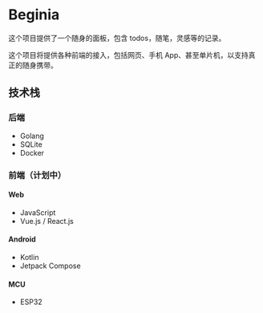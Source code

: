 # Beginia

这个项目提供了一个随身的面板，包含 todos，随笔，灵感等的记录。

这个项目将提供各种前端的接入，包括网页、手机 App、甚至单片机，以支持真正的随身携带。

## 技术栈

### 后端

- Golang
- SQLite
- Docker

### 前端（计划中）

#### Web

- JavaScript
- Vue.js / React.js

#### Android

- Kotlin
- Jetpack Compose

#### MCU

- ESP32
